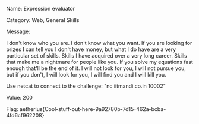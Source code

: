 Name:
Expression evaluator

Category:
Web, General Skills

Message:

I don't know who you are. I don't know what you want. If you are looking for prizes I can tell you I don't have money, but what I do have are a very particular set of skills. Skills I have acquired over a very long career. Skills that make me a nightmare for people like you. If you solve my equations fast enough that'll be the end of it. I will not look for you, I will not pursue you, but if you don't, I will look for you, I will find you and I will kill you.

Use netcat to connect to the challenge:
"nc iitmandi.co.in 10002"

Value: 200

Flag: aetherius{Cool-stuff-out-here-9a92780b-7d15-462a-bcba-4fd6cf962208}